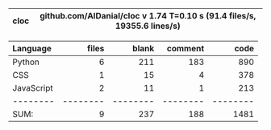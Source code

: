 cloc|github.com/AlDanial/cloc v 1.74  T=0.10 s (91.4 files/s, 19355.6 lines/s)
--- | ---

Language|files|blank|comment|code
:-------|-------:|-------:|-------:|-------:
Python|6|211|183|890
CSS|1|15|4|378
JavaScript|2|11|1|213
--------|--------|--------|--------|--------
SUM:|9|237|188|1481
